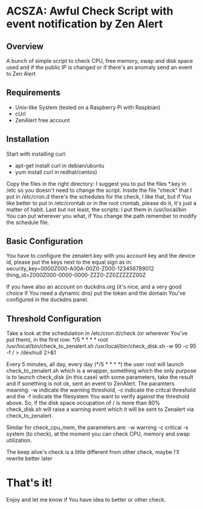 ACSZA: Awful Check Script with event notification by Zen Alert
==============================================================

## Overview

A bunch of simple script to check CPU, free memory, swap and disk space used and if the public IP is 
changed or if there's an anomaly send an event to Zen Alert

## Requirements

* Unix-like System (tested on a Raspberry Pi with Raspbian)
* cUrl 
* ZenAlert free account

## Installation

Start with installing curl:
* apt-get install curl in debian/ubuntu
* yum install curl in redhat/centos)

Copy the files in the right directory:
I suggest you to put the files *.key in /etc so you doesn't need to change the script.
Inside the file "check" that I put in /etc/cron.d there's the schedules for the check, I like that, but if You like better to put in /etc/crontab or in the root crontab, please do it, it's just a matter of habit.
Last but not least, the scripts: I put them in /usr/local/bin You can put wherever you what, if You change the path remember to modify the schedule file.

## Basic Configuration

You have to configure the zenalert.key with you account key and the device id, please put the keys next to the equal sign as in:
security_key=0000Z000-A00A-00Z0-Z000-123456789012
thing_id=Z000Z000-0000-0000-ZZZ0-ZZ0ZZZZZZ00Z

If you have also an account on duckdns.org (it's nice, and a very good choice if You need a dynamic dns) put the token and the domain You've configured in the duckdns panel.

## Threshold Configuration
Take a look at the schedulation in /etc/cron.d/check (or wherever You've put them), in the first row:
*/5 * * * * root /usr/local/bin/check_to_zenalert.sh  /usr/local/bin/check_disk.sh -w 90 -c 95 -f / > /dev/null 2>&1

Every 5 minutes, all day, every day (*/5 * * * *) the user root will launch check_to_zenalert.sh which is a wrapper, something which the only purpose is to launch check_disk (in this case) with some parameters, take the result and if sonething is not ok, sent an event to ZenAlert.
The paramters meaning: -w indicate the warning threshold, -c indicate the critcal threshold and the -f indicate the filesystem You want to verify against the threshold above. 
So, if the disk space occupation of / is more than 80% check_disk.sh will raise a warning event which it will be sent to Zenalert via check_to_zenalert.

Similar for check_cpu_mem, the parameters are:
-w warning
-c critical
-s system (to check), at the moment you can check CPU, memory and swap utilization.

The keep alive's check is a little different from other check, maybe I'll rewrite better later


# That's it!

Enjoy and let me know if You have idea to better or other check.
